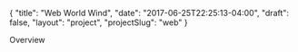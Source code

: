 {
    "title": "Web World Wind",
    "date": "2017-06-25T22:25:13-04:00",
    "draft": false,
    "layout": "project",
    "projectSlug": "web"
}

Overview